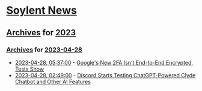 # [Soylent News](../../../README.md)

## [Archives](../../index.md) for [2023](../index.md)

### [Archives](../../index.md) for [2023-04-28](index.md)

* [2023-04-28, 05:37:00](https://soylentnews.org/article.pl?sid=23/04/27/0219238&from=rss) - [Google's New 2FA Isn't End-to-End Encrypted, Tests Show](https://soylentnews.org/article.pl?sid=23/04/27/0219238&from=rss)
* [2023-04-28, 02:49:00](https://soylentnews.org/article.pl?sid=23/04/27/0210249&from=rss) - [Discord Starts Testing ChatGPT-Powered Clyde Chatbot and Other AI Features](https://soylentnews.org/article.pl?sid=23/04/27/0210249&from=rss)
